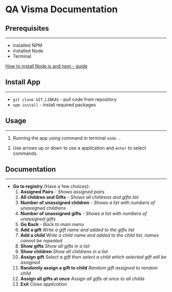 # QA Visma Documentation

## Prerequisites 
___
- installed NPM
- installed Node
- Terminal

[How to install Node.js and npm - guide](https://docs.npmjs.com/downloading-and-installing-node-js-and-npm)

## Install App
___
- ```git clone GIT_LINKAS``` - pull code from repository
- ```npm install``` - install required packages

## Usage
___
 1. Running the app using command in terminal  `node .`

2. Use arrows up or down to use a application and `enter` to select commands.


## Documentation
___
- **Go to registry** (Have a few choices):
    1. **Assigned Pairs** - *Shows assigned pairs*
    2. **All children and Gifts** -  *Shows all childrens and gifts list*
    3. **Number of unassigned children** - *Shows a list with numbers of unassigned childrens*
    4. **Number of unassigned gifts**  - *Shows a list with numbers of unassigned gifts*
    5. **Go Back** - *Back to main menu*
    6. **Add a gift** *Write a gift name and added to the gifts list*
    7. **Add a child** *Write a child name and added to the child list, names cannot be repeated*
    8. **Show gifts** *Show all gifts in a list*
    9. **Show children** *Show all childrens in a list*
    10. **Assign gift** *Select a gift then select a child which selected gift will be assigned*
    11. **Randomly assign a gift to child** *Random gift assigned to random child*
    12. **Assign all gifts at once** *Assign all gifts at once to all childs*
    13. **Exit** *Close application*
